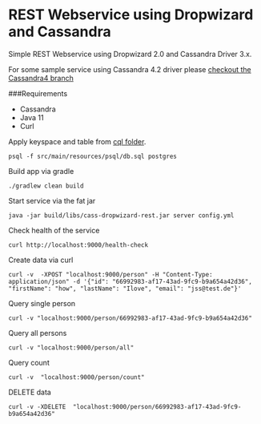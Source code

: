 # REST Webservice using Dropwizard and Cassandra
Simple REST Webservice using Dropwizard 2.0 and Cassandra Driver 3.x.

For some sample service using Cassandra 4.2 driver please [checkout the Cassandra4 branch](https://github.com/knoma/cass-dropwizard/tree/Cassandra4)

###Requirements 
 - Cassandra 
 - Java 11
 - Curl 
 
Apply keyspace and table from [cql folder](src/main/resources/cql/db.cql).
```shell script
psql -f src/main/resources/psql/db.sql postgres
```

Build app via gradle
```shell script
./gradlew clean build
```

Start service via the fat jar
```shell script
java -jar build/libs/cass-dropwizard-rest.jar server config.yml
```

Check health of the service 
```shell script
curl http://localhost:9000/health-check
```

Create data via curl
```shell script
curl -v  -XPOST "localhost:9000/person" -H "Content-Type: application/json" -d '{"id": "66992983-af17-43ad-9fc9-b9a654a42d36", "firstName": "how", "lastName": "Ilove", "email": "jss@test.de"}'
```

Query single person
```shell script
curl -v "localhost:9000/person/66992983-af17-43ad-9fc9-b9a654a42d36"
```

Query all persons
```shell script
curl -v "localhost:9000/person/all"
```
Query count
```shell script
curl -v  "localhost:9000/person/count"
```

DELETE data
```shell script
curl -v -XDELETE  "localhost:9000/person/66992983-af17-43ad-9fc9-b9a654a42d36"
```

